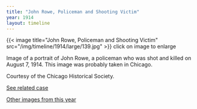 ```yaml
---
title: "John Rowe, Policeman and Shooting Victim"
year: 1914
layout: timeline
---
```


{{< image title="John Rowe, Policeman and Shooting Victim" src="/img/timeline/1914/large/139.jpg" >}}
click on image to enlarge

Image of a portrait of John Rowe, a policeman who was shot and killed on August 7, 1914. This image was probably taken in Chicago. 

Courtesy of the Chicago Historical Society. 

[See related case](/database/4769/) 

[Other images from this year](/historical/timeline/1914)